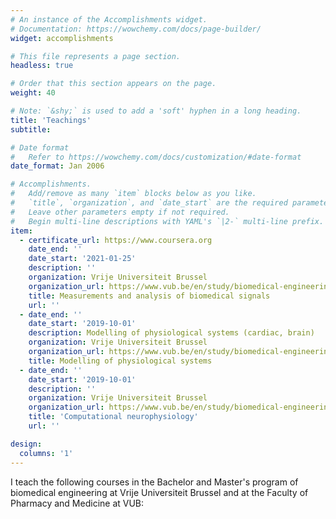 ```yaml
---
# An instance of the Accomplishments widget.
# Documentation: https://wowchemy.com/docs/page-builder/
widget: accomplishments

# This file represents a page section.
headless: true

# Order that this section appears on the page.
weight: 40

# Note: `&shy;` is used to add a 'soft' hyphen in a long heading.
title: 'Teachings'
subtitle:

# Date format
#   Refer to https://wowchemy.com/docs/customization/#date-format
date_format: Jan 2006

# Accomplishments.
#   Add/remove as many `item` blocks below as you like.
#   `title`, `organization`, and `date_start` are the required parameters.
#   Leave other parameters empty if not required.
#   Begin multi-line descriptions with YAML's `|2-` multi-line prefix.
item:
  - certificate_url: https://www.coursera.org
    date_end: ''
    date_start: '2021-01-25'
    description: ''
    organization: Vrije Universiteit Brussel
    organization_url: https://www.vub.be/en/study/biomedical-engineering#programme
    title: Measurements and analysis of biomedical signals 
    url: ''
  - date_end: ''
    date_start: '2019-10-01'
    description: Modelling of physiological systems (cardiac, brain)
    organization: Vrije Universiteit Brussel
    organization_url: https://www.vub.be/en/study/biomedical-engineering#programme 
    title: Modelling of physiological systems 
  - date_end: ''
    date_start: '2019-10-01'
    description: ''
    organization: Vrije Universiteit Brussel
    organization_url: https://www.vub.be/en/study/biomedical-engineering#programme 
    title: 'Computational neurophysiology'
    url: ''

design:
  columns: '1'
---
```


I teach the following courses in the Bachelor and Master's program of biomedical engineering at Vrije Universiteit Brussel and at the Faculty of Pharmacy and Medicine at VUB: 
